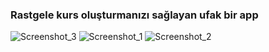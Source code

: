 <h3>Rastgele kurs oluşturmanızı sağlayan ufak bir app</h3>

![Screenshot_3](https://github.com/emrahbyz/courses/assets/146847947/fe2e469d-d737-4428-95dc-fdbb50cbdc63)
![Screenshot_1](https://github.com/emrahbyz/courses/assets/146847947/57ed8392-2c8c-485d-9ec3-79a15435ad88)
![Screenshot_2](https://github.com/emrahbyz/courses/assets/146847947/058fcfd5-c53b-49cb-b0b5-5f17fb2dc17e)
